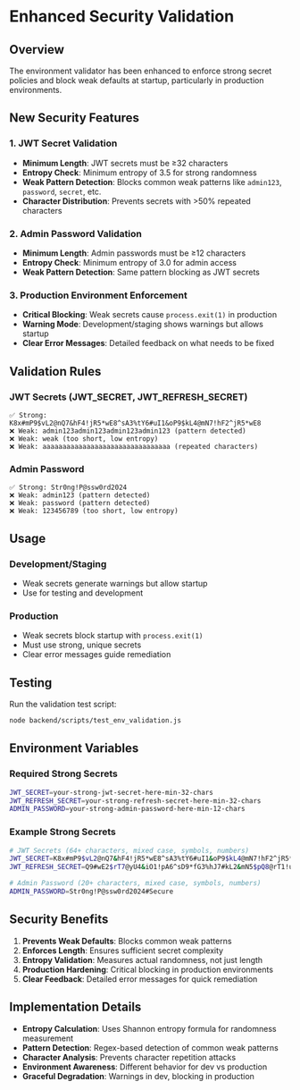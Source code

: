 # Enhanced Security Validation

## Overview
The environment validator has been enhanced to enforce strong secret policies and block weak defaults at startup, particularly in production environments.

## New Security Features

### 1. JWT Secret Validation
- **Minimum Length**: JWT secrets must be ≥32 characters
- **Entropy Check**: Minimum entropy of 3.5 for strong randomness
- **Weak Pattern Detection**: Blocks common weak patterns like `admin123`, `password`, `secret`, etc.
- **Character Distribution**: Prevents secrets with >50% repeated characters

### 2. Admin Password Validation
- **Minimum Length**: Admin passwords must be ≥12 characters
- **Entropy Check**: Minimum entropy of 3.0 for admin access
- **Weak Pattern Detection**: Same pattern blocking as JWT secrets

### 3. Production Environment Enforcement
- **Critical Blocking**: Weak secrets cause `process.exit(1)` in production
- **Warning Mode**: Development/staging shows warnings but allows startup
- **Clear Error Messages**: Detailed feedback on what needs to be fixed

## Validation Rules

### JWT Secrets (JWT_SECRET, JWT_REFRESH_SECRET)
```
✅ Strong: K8x#mP9$vL2@nQ7&hF4!jR5*wE8^sA3%tY6#uI1&oP9$kL4@mN7!hF2^jR5*wE8
❌ Weak: admin123admin123admin123admin123 (pattern detected)
❌ Weak: weak (too short, low entropy)
❌ Weak: aaaaaaaaaaaaaaaaaaaaaaaaaaaaaaaa (repeated characters)
```

### Admin Password
```
✅ Strong: Str0ng!P@ssw0rd2024
❌ Weak: admin123 (pattern detected)
❌ Weak: password (pattern detected)
❌ Weak: 123456789 (too short, low entropy)
```

## Usage

### Development/Staging
- Weak secrets generate warnings but allow startup
- Use for testing and development

### Production
- Weak secrets block startup with `process.exit(1)`
- Must use strong, unique secrets
- Clear error messages guide remediation

## Testing

Run the validation test script:
```bash
node backend/scripts/test_env_validation.js
```

## Environment Variables

### Required Strong Secrets
```bash
JWT_SECRET=your-strong-jwt-secret-here-min-32-chars
JWT_REFRESH_SECRET=your-strong-refresh-secret-here-min-32-chars
ADMIN_PASSWORD=your-strong-admin-password-here-min-12-chars
```

### Example Strong Secrets
```bash
# JWT Secrets (64+ characters, mixed case, symbols, numbers)
JWT_SECRET=K8x#mP9$vL2@nQ7&hF4!jR5*wE8^sA3%tY6#uI1&oP9$kL4@mN7!hF2^jR5*wE8
JWT_REFRESH_SECRET=Q9#wE2$rT7@yU4&iO1!pA6^sD9*fG3%hJ7#kL2&mN5$pQ8@rT1!uI4^oP7*wA0

# Admin Password (20+ characters, mixed case, symbols, numbers)
ADMIN_PASSWORD=Str0ng!P@ssw0rd2024#Secure
```

## Security Benefits

1. **Prevents Weak Defaults**: Blocks common weak patterns
2. **Enforces Length**: Ensures sufficient secret complexity
3. **Entropy Validation**: Measures actual randomness, not just length
4. **Production Hardening**: Critical blocking in production environments
5. **Clear Feedback**: Detailed error messages for quick remediation

## Implementation Details

- **Entropy Calculation**: Uses Shannon entropy formula for randomness measurement
- **Pattern Detection**: Regex-based detection of common weak patterns
- **Character Analysis**: Prevents character repetition attacks
- **Environment Awareness**: Different behavior for dev vs production
- **Graceful Degradation**: Warnings in dev, blocking in production

